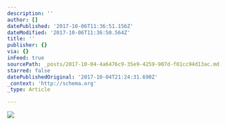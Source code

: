 ```yaml
---
description: ''
author: []
datePublished: '2017-10-06T11:36:51.156Z'
dateModified: '2017-10-06T11:36:50.564Z'
title: ''
publisher: {}
via: {}
inFeed: true
sourcePath: _posts/2017-10-04-4a6476c9-35e9-4259-907d-f01cc94d13ac.md
starred: false
datePublishedOriginal: '2017-10-04T21:24:31.690Z'
_context: 'http://schema.org'
_type: Article

---
```

![](https://the-grid-user-content.s3-us-west-2.amazonaws.com/063b2c59-ae24-4fe1-9cf5-2d0b5e073b2f.jpg)